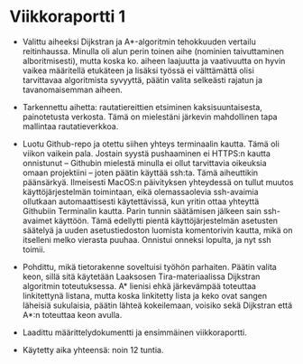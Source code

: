 # Viikkoraportti 1

* Valittu aiheeksi Dijkstran ja A\*-algoritmin tehokkuuden vertailu reitinhaussa. Minulla oli alun perin toinen aihe (nominien taivuttaminen alboritmisesti), mutta koska ko. aiheen laajuutta ja vaativuutta on hyvin vaikea määritellä etukäteen ja lisäksi työssä ei välttämättä olisi tarvittavaa algoritmista syvyyttä, päätin valita selkeästi rajatun ja tavanomaisemman aiheen.

* Tarkennettu aihetta: rautatiereittien etsiminen kaksisuuntaisesta, painotetusta verkosta. Tämä on mielestäni järkevin mahdollinen tapa mallintaa rautatieverkkoa.

* Luotu Github-repo ja otettu siihen yhteys terminaalin kautta. Tämä oli viikon vaikein pala. Jostain syystä pushaaminen ei HTTPS:n kautta onnistunut – Githubin mielestä minulla ei ollut tarvittavia oikeuksia omaan projektiini – joten päätin käyttää ssh:ta. Tämä aiheuttikin päänsärkyä. Ilmeisesti MacOS:n päivityksen yhteydessä on tullut muutos käyttöjärjestelmän toimintaan, eikä olemassaolevia ssh-avaimia ollutkaan automaattisesti käytettävissä, kun yritin ottaa yhteyttä Githubiin Terminalin kautta. Parin tunnin säätämisen jälkeen sain ssh-avaimet käyttöön. Tämä edellytti pientä käyttöjärjestelmän asetusten säätelyä ja uuden asetustiedoston luomista komentorivin kautta, mikä on itselleni melko vierasta puuhaa. Onnistui onneksi lopulta, ja nyt ssh toimii.

* Pohdittu, mikä tietorakenne soveltuisi työhön parhaiten. Päätin valita keon, sillä sitä käytetään Laaksosen Tira-materiaalissa Dijkstran algoritmin toteutuksessa. A\* lienisi ehkä järkevämpää toteuttaa linkitettynä listana, mutta koska linkitetty lista ja keko ovat sangen läheisiä sukulaisia, päätin lähteä kokeilemaan, voisiko sekä Dijkstran että A\*:n toteuttaa keon avulla.

* Laadittu määrittelydokumentti ja ensimmäinen viikkoraportti.

* Käytetty aika yhteensä: noin 12 tuntia.